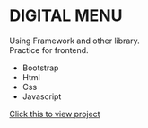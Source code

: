 <h1>DIGITAL MENU</h1>
<p>Using Framework and other library. <br> Practice for frontend.</p>
<ul>
  <li>Bootstrap</li>
  <li>Html</li>
  <li>Css</li>
  <li>Javascript</li>
</ul>

<a href="https://kalryu.github.io/emenu-BNK/">Click this to view project</a>
